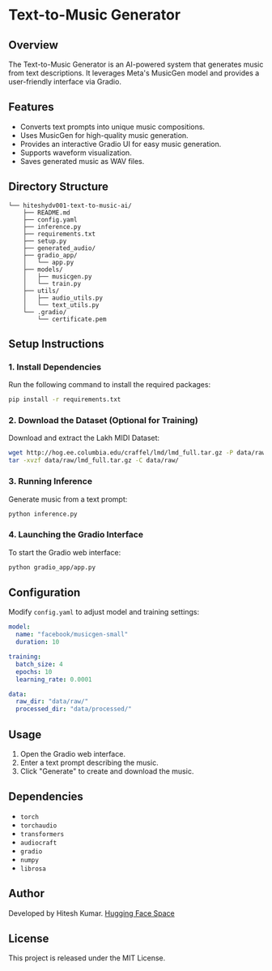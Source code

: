 # Text-to-Music Generator

## Overview
The Text-to-Music Generator is an AI-powered system that generates music from text descriptions. It leverages Meta's MusicGen model and provides a user-friendly interface via Gradio.

## Features
- Converts text prompts into unique music compositions.
- Uses MusicGen for high-quality music generation.
- Provides an interactive Gradio UI for easy music generation.
- Supports waveform visualization.
- Saves generated music as WAV files.

## Directory Structure
```
└── hiteshydv001-text-to-music-ai/
    ├── README.md
    ├── config.yaml
    ├── inference.py
    ├── requirements.txt
    ├── setup.py
    ├── generated_audio/
    ├── gradio_app/
    │   └── app.py
    ├── models/
    │   ├── musicgen.py
    │   └── train.py
    ├── utils/
    │   ├── audio_utils.py
    │   └── text_utils.py
    └── .gradio/
        └── certificate.pem
```

## Setup Instructions

### 1. Install Dependencies
Run the following command to install the required packages:
```bash
pip install -r requirements.txt
```

### 2. Download the Dataset (Optional for Training)
Download and extract the Lakh MIDI Dataset:
```bash
wget http://hog.ee.columbia.edu/craffel/lmd/lmd_full.tar.gz -P data/raw/
tar -xvzf data/raw/lmd_full.tar.gz -C data/raw/
```

### 3. Running Inference
Generate music from a text prompt:
```bash
python inference.py
```

### 4. Launching the Gradio Interface
To start the Gradio web interface:
```bash
python gradio_app/app.py
```

## Configuration
Modify `config.yaml` to adjust model and training settings:
```yaml
model:
  name: "facebook/musicgen-small"
  duration: 10

training:
  batch_size: 4
  epochs: 10
  learning_rate: 0.0001

data:
  raw_dir: "data/raw/"
  processed_dir: "data/processed/"
```

## Usage
1. Open the Gradio web interface.
2. Enter a text prompt describing the music.
3. Click "Generate" to create and download the music.

## Dependencies
- `torch`
- `torchaudio`
- `transformers`
- `audiocraft`
- `gradio`
- `numpy`
- `librosa`

## Author
Developed by Hitesh Kumar. [Hugging Face Space](https://huggingface.co/spaces/hitesh-aiml/Text-to-music-generator)

## License
This project is released under the MIT License.

